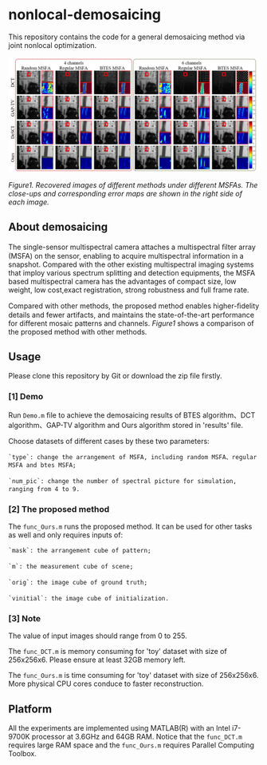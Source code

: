 # nonlocal-demosaicing

This repository contains the code for a general demosaicing method via joint nonlocal optimization.

![image](https://github.com/bianlab/nonlocal-demosaicing/raw/master/results/Simulation-results.png)

*Figure1. Recovered images of different methods under different MSFAs. The close-ups and corresponding error maps are shown in the right side of each image.*

## About demosaicing
The single-sensor multispectral camera attaches a multispectral ﬁlter array (MSFA) on the sensor, enabling to acquire multispectral information in a snapshot. Compared with the other existing multispectral imaging systems that imploy various spectrum splitting and detection equipments, the MSFA based multispectral camera has the advantages of compact size, low weight, low cost,exact registration, strong robustness and full frame rate.

Compared with other methods, the proposed method enables higher-ﬁdelity details and fewer artifacts, and maintains the state-of-the-art performance for different mosaic patterns and channels. *Figure1* shows a comparison of the proposed method with other methods.

## Usage

Please clone this repository by Git or download the zip file firstly. 

### [1] Demo

Run `Demo.m` file to achieve the demosaicing results of BTES algorithm、DCT algorithm、GAP-TV algorithm and Ours algorithm stored in 'results' file.

Choose datasets of different cases by these two parameters:

    `type`: change the arrangement of MSFA, including random MSFA、regular MSFA and btes MSFA;
  
    `num_pic`: change the number of spectral picture for simulation, ranging from 4 to 9.
  
### [2] The proposed method
The `func_Ours.m` runs the proposed method. It can be used for other tasks as well and only requires inputs of:

    `mask`: the arrangement cube of pattern;

    `m`: the measurement cube of scene;

    `orig`: the image cube of ground truth;

    `vinitial`: the image cube of initialization.

### [3] Note
The value of input images should range from 0 to 255. 

The `func_DCT.m` is memory consuming for 'toy' dataset with size of 256x256x6. Please ensure at least 32GB memory left.

The `func_Ours.m` is time consuming for 'toy' dataset with size of 256x256x6. More physical CPU cores conduce to faster reconstruction. 

## Platform
All the experiments are implemented using MATLAB(R) with an Intel i7-9700K processor at 3.6GHz and 64GB RAM. Notice that the `func_DCT.m` requires large RAM space and the `func_Ours.m` requires Parallel Computing Toolbox.
